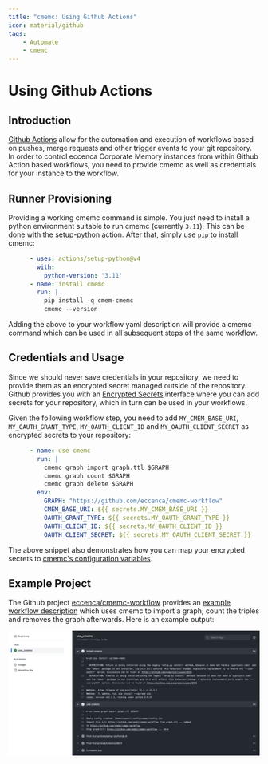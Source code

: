 ```yaml
---
title: "cmemc: Using Github Actions"
icon: material/github
tags:
    - Automate
    - cmemc
---
```

# Using Github Actions

## Introduction

[Github Actions](https://docs.github.com/en/actions) allow for the automation and execution of workflows based on pushes, merge requests and other trigger events to your git repository.
In order to control eccenca Corporate Memory instances from within Github Action based workflows, you need to provide cmemc as well as credentials for your instance to the workflow.

## Runner Provisioning

Providing a working cmemc command is simple.
You just need to install a python environment suitable to run cmemc (currently `3.11`).
This can be done with the [setup-python](https://github.com/actions/setup-python) action.
After that, simply use `pip` to install cmemc:

```yaml title="Partial github action yaml showing cmemc provisioning"
      - uses: actions/setup-python@v4
        with:
          python-version: '3.11'
      - name: install cmemc
        run: |
          pip install -q cmem-cmemc
          cmemc --version
```

Adding the above to your workflow yaml description will provide a cmemc command which can be used in all subsequent steps of the same workflow.

## Credentials and Usage

Since we should never save credentials in your repository, we need to provide them as an encrypted secret managed outside of the repository.
Github provides you with an [Encrypted Secrets](https://docs.github.com/en/actions/security-guides/encrypted-secrets) interface where you can add secrets for your repository, which in turn can be used in your workflows.

Given the following workflow step, you need to add `MY_CMEM_BASE_URI`, `MY_OAUTH_GRANT_TYPE`, `MY_OAUTH_CLIENT_ID` and `MY_OAUTH_CLIENT_SECRET` as encrypted secrets to your repository:

```yaml title="Partial github action yaml showing credential provisioning"
      - name: use cmemc
        run: |
          cmemc graph import graph.ttl $GRAPH
          cmemc graph count $GRAPH
          cmemc graph delete $GRAPH
        env:
          GRAPH: "https://github.com/eccenca/cmemc-workflow"
          CMEM_BASE_URI: ${{ secrets.MY_CMEM_BASE_URI }}
          OAUTH_GRANT_TYPE: ${{ secrets.MY_OAUTH_GRANT_TYPE }}
          OAUTH_CLIENT_ID: ${{ secrets.MY_OAUTH_CLIENT_ID }}
          OAUTH_CLIENT_SECRET: ${{ secrets.MY_OAUTH_CLIENT_SECRET }}
```

The above snippet also demonstrates how you can map your encrypted secrets to [cmemc's configuration variables](../cmemc-command-line-interface/configuration/file-based-configuration).

## Example Project

The Github project [eccenca/cmemc-workflow](https://github.com/eccenca/cmemc-workflow) provides an [example workflow description](https://github.com/eccenca/cmemc-workflow/blob/main/.github/workflows/cmemc.yml) which uses cmemc to import a graph, count the triples and removes the graph afterwards.
Here is an example output:

![Example workflow output](example-workflow-output.png "Example workflow output")

